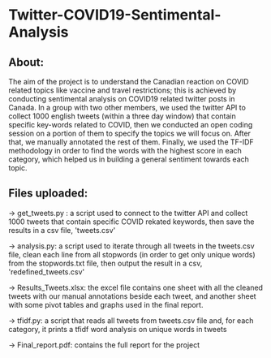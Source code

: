 # Twitter-COVID19-Sentimental-Analysis
## About:
The aim of the project is to understand the Canadian reaction on COVID related topics like vaccine and travel restrictions; this is achieved by conducting sentimental analysis on COVID19 related twitter posts in Canada. In a group with two other members, we used the twitter API to collect 1000 english tweets (within a three day window) that contain specific key-words related to COVID, then we conducted an open coding session on a portion of them to specify the topics we will focus on. After that, we manually annotated the rest of them. Finally, we used the TF-IDF methodology in order to find the words with the highest score in each category, which helped us in building a general sentiment towards each topic.

## Files uploaded:
-> get_tweets.py :  a script used to connect to the twitter API and collect 1000 tweets that contain specific COVID rekated keywords, then save the results in a csv file, 'tweets.csv'

-> analysis.py: a script used to iterate through all tweets in the tweets.csv file, clean each line from all stopwords (in order to get only unique words) from the stopwords.txt file, then output the result in a csv, 'redefined_tweets.csv'

-> Results_Tweets.xlsx: the excel file contains one sheet with all the cleaned tweets with our manual annotations beside each tweet, and another sheet with some pivot tables and graphs used in the final report.

-> tfidf.py: a script that reads all tweets from tweets.csv file and, for each category, it prints a tfidf word analysis on unique words in tweets

-> Final_report.pdf: contains the full report for the project

